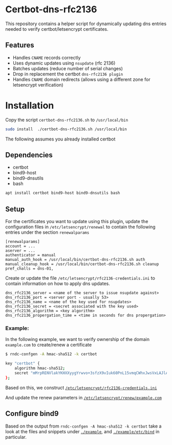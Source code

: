 # Certbot-dns-rfc2136
This repository contains a helper script for dynamically updating
dns entries needed to verify certbot/letsencrypt certificates.

## Features
* Handles `CNAME` records correctly
* Uses dynamic updates using `nsupdate` (rfc 2136)
* Batches updates (reduce number of serial changes)
* Drop in replacement the certbot `dns-rfc2136 plugin` 
* Handles `CNAME` domain redirects (allows using a different zone for letsencrypt verification) 

# Installation
Copy the script `certbot-dns-rfc2136.sh` to `/usr/local/bin`

```bash
sudo install  ./certbot-dns-rfc2136.sh /usr/local/bin
```

The following assumes you already installed certbot
## Dependencies
* certbot
* bind9-host
* bind9-dnsutils
* bash

```bash
apt install certbot bind9-host bind9-dnsutils bash
```

## Setup
For the certificates you want to update using this plugin, update
the configuration files in `/etc/letsencrypt/renewal` to contain the
following entries under the section `renewalparams`

```inifile
[renewalparams]
account = ...
aserver = ...
authenticator = manual
manual_auth_hook = /usr/local/bin/certbot-dns-rfc2136.sh auth
manual_cleanup_hook = /usr/local/bin/certbot-dns-rfc2136.sh cleanup
pref_challs = dns-01,
```

Create or update the file `/etc/letsencrypt/rfc2136-credentials.ini`
to contain information on how to apply dns updates.

```inifile
dns_rfc2136_server = <name of the server to issue nsupdate against>
dns_rfc2136_port = <server port - usually 53>
dns_rfc2136_name = <name of the key used for nsupdates>
dns_rfc2136_secret = <secret associated with the key used>
dns_rfc2136_algorithm = <key algorithm>
dns_rfc2136_propergation_time = <time in seconds for dns propergation>
```

### Example:
In the following example, we want to verify ownership of the domain `example.com` to create/renew a certificate

```bash
$ rndc-confgen -A hmac-sha512 -k certbot

key "certbot" {
	algorithm hmac-sha512;
	secret "mMrpRENVlakYKHXXyygYrwvo+3sfzX9vIuk60PnL15vmqCWhxJwsVxLAJlAV47bu+sY13Xs7BuLoKVwcILzbCA==";
};
```

Based on this, we construct [`/etc/letsencrypt/rfc2136-credentials.ini`](https://github.com/andersfugmann/certbot-dns-rfc2136/blob/main/example/etc/letsencrypt/rfc2136-credentials.ini)

And update the renew parameters in [`/etc/letsencrypt/renew/example.com`](https://github.com/andersfugmann/certbot-dns-rfc2136/blob/main/example/etc/letsencrypt/rfc2136-credentials.ini)

## Configure bind9
Based on the output from `rndc-confgen -A hmac-sha512 -k certbot` take
a look at the files and snippets under [`./example`](https://github.com/andersfugmann/certbot-dns-rfc2136/blob/main/example), and [`./example/etc/bind`](https://github.com/andersfugmann/certbot-dns-rfc2136/blob/main/example/etc/bind) in particular.

